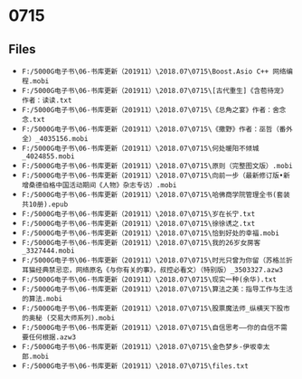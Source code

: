 # 0715

## Files

- `F:/5000G电子书\06-书库更新（201911）\2018.07\0715\Boost.Asio C++ 网络编程.mobi`
- `F:/5000G电子书\06-书库更新（201911）\2018.07\0715\[古代重生]《含苞待宠》作者：读读.txt`
- `F:/5000G电子书\06-书库更新（201911）\2018.07\0715\《总角之宴》作者：舍念念.txt`
- `F:/5000G电子书\06-书库更新（201911）\2018.07\0715\《撒野》作者：巫哲（番外全）_4035156.mobi`
- `F:/5000G电子书\06-书库更新（201911）\2018.07\0715\何处暖阳不倾城_4024855.mobi`
- `F:/5000G电子书\06-书库更新（201911）\2018.07\0715\原则（完整图文版）.mobi`
- `F:/5000G电子书\06-书库更新（201911）\2018.07\0715\向前一步（最新修订版•新增桑德伯格中国活动期间《人物》杂志专访）.mobi`
- `F:/5000G电子书\06-书库更新（201911）\2018.07\0715\哈佛商学院管理全书(套装共10册).epub`
- `F:/5000G电子书\06-书库更新（201911）\2018.07\0715\岁在长宁.txt`
- `F:/5000G电子书\06-书库更新（201911）\2018.07\0715\徐徐诱之.txt`
- `F:/5000G电子书\06-书库更新（201911）\2018.07\0715\恰到好处的幸福.mobi`
- `F:/5000G电子书\06-书库更新（201911）\2018.07\0715\我的26岁女房客_3327444.mobi`
- `F:/5000G电子书\06-书库更新（201911）\2018.07\0715\时光只曾为你留（苏格兰折耳猫经典禁忌恋，网络原名《与你有关的事》，叔控必看文）（特别版）_3503327.azw3`
- `F:/5000G电子书\06-书库更新（201911）\2018.07\0715\现实一种(余华).txt`
- `F:/5000G电子书\06-书库更新（201911）\2018.07\0715\算法之美：指导工作与生活的算法.mobi`
- `F:/5000G电子书\06-书库更新（201911）\2018.07\0715\股票魔法师_纵横天下股市的奥秘 (交易大师系列).mobi`
- `F:/5000G电子书\06-书库更新（201911）\2018.07\0715\自信思考——你的自信不需要任何根据.azw3`
- `F:/5000G电子书\06-书库更新（201911）\2018.07\0715\金色梦乡-伊坂幸太郎.mobi`
- `F:/5000G电子书\06-书库更新（201911）\2018.07\0715\files.txt`
